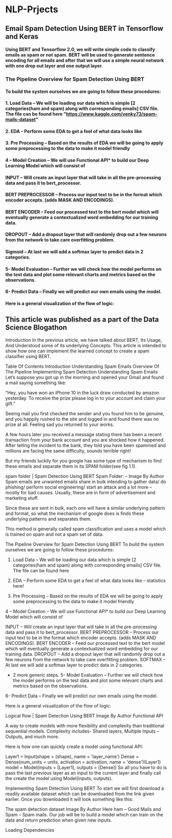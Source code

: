 # NLP-Prjects

## Email Spam Detection Using BERT in Tensorflow and Keras
#### Using BERT and Tensorflow 2.0, we will write simple code to classify emails as spam or not spam. BERT will be used to generate sentence encoding for all emails and after that we will use a simple neural network with one drop out layer and one output layer. 

### The Pipeline Overview for Spam Detection Using BERT
#### To build the system ourselves we are going to follow these procedures:

#### 1. Load Data – We will be loading our data which is simple [2 categories(ham and spam) along with corresponding emails] CSV file. The file can be found here "https://www.kaggle.com/venky73/spam-mails-dataset"

#### 2. EDA – Perform some EDA to get a feel of what data looks like

#### 3. Pre Processing – Based on the results of EDA we will be going to apply some preprocessing to the data to make it model friendly

#### 4 – Model Creation – We will use Functional API* to build our Deep Learning Model which will consist of

#### INPUT – Will create an input layer that will take in all the pre-processing data and pass it to bert_processor.
#### BERT PREPROCESSOR – Process our input text to be in the format which encoder accepts. (adds MASK AND ENCODINGS).
#### BERT ENCODER – Feed our processed text to the bert model which will eventually generate a contextualized word embedding for our training data.
#### DROPOUT – Add a dropout layer that will randomly drop out a few neurons from the network to take care overfitting problem.
#### Sigmoid – At last we will add a softmax layer to predict data in 2 categories.
#### 5- Model Evaluation – Further we will check how the model performs on the test data and plot some relevant charts and metrics based on the observations.
#### 6- Predict Data – Finally we will predict our own emails using the model.

#### Here is a general visualization of the flow of logic:



## This article was published as a part of the Data Science Blogathon

Introduction
In the previous article, we have talked about BERT, Its Usage, And Understood some of its underlying Concepts. This article is intended to show how one can implement the learned concept to create a spam classifier using BERT.

Table Of Contents
Introduction
Understanding Spam Emails
Overview Of The Pipeline
Implementing Spam Detection
Understanding Spam Emails
Let’s suppose you got up in the morning and opened your Gmail and found a mail saying something like:

“Hey, you have won an iPhone 10 in the luck draw conducted by amazon yesterday. To receive the prize please log in to your account and claim your gift.”

Seeing mail you first checked the sender and you found him to be genuine, and you happily rushed to the site and logged in and found there was no prize at all. Feeling sad you returned to your works.

A few hours later you received a message stating there has been a recent transaction from your bank account and you are shocked how it happened. After telling the incident to the bank, they told you have been spammed and millions are facing the same difficulty, sounds terrible right!

But my friends luckily for you google has some type of mechanism to find these emails and separate them in its SPAM folder(see fig 1.1).

spam folder | Spam Detection Using BERT
Spam Folder: – Image By Author
Spam emails are unwanted emails share in bulk intending to gather data/ do phishing/ perform social engineering/ start an attack and a lot more – mostly for bad causes. Usually, these are in form of advertisement and marketing stuff.

Since these are sent in bulk, each one will have a similar underlying pattern and format, so what the mechanism of google does is finds these underlying patterns and separates them.

This method is generally called spam classification and uses a model which is trained on spam and not a spam set of data.

The Pipeline Overview for Spam Detection Using BERT
To build the system ourselves we are going to follow these procedures:

1. Load Data – We will be loading our data which is simple [2 categories(ham and spam) along with corresponding emails] CSV file. The file can be found here

2. EDA – Perform some EDA to get a feel of what data looks like – statistics here!

3. Pre Processing – Based on the results of EDA we will be going to apply some preprocessing to the data to make it model friendly

4 – Model Creation – We will use Functional API* to build our Deep Learning Model which will consist of

INPUT – Will create an input layer that will take in all the pre-processing data and pass it to bert_processor.
BERT PREPROCESSOR – Process our input text to be in the format which encoder accepts. (adds MASK AND ENCODINGS).
BERT ENCODER – Feed our processed text to the bert model which will eventually generate a contextualized word embedding for our training data.
DROPOUT – Add a dropout layer that will randomly drop out a few neurons from the network to take care overfitting problem.
SOFTMAX – At last we will add a softmax layer to predict data in 2 categories.
+ 2 more generic steps.
5- Model Evaluation – Further we will check how the model performs on the test data and plot some relevant charts and metrics based on the observations.

6- Predict Data – Finally we will predict our own emails using the model.

Here is a general visualization of the flow of logic:

Logical flow | Spam Detection Using BERT
 Image By Author
Functional API

A way to create models with more flexibility and complexity than traditional sequential models. Complexity includes- Shared layers, Multiple Inputs – Outputs, and much more.

Here is how one can quickly create a model using functional API:

Layer1 = Input(shape = (shape),  name = 'layer_name')
Dense = Dense(num_units = units, activation = activation, name = 'dense')(Layer1)
model = Model(inputs = [Layer1], outputs = [Dense])
So all you have to do is pass the last previous layer as an input to the current layer and finally call the create the model using Model(inputs, outputs).

Implementing Spam Detection Using BERT
To start we will first download a readily available dataset which can be downloaded from the link given earlier. Once you downloaded it will look something like this:

The spam detection dataset
 Image By Author
Here ham – Good Mails and Spam – Spam mails. Our job will be to build a model which can train on the data and return prediction when given new inputs.

Loading Dependencies
